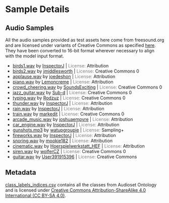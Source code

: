 # Sample Details

## Audio Samples

All the audio samples provided as test assets here come from freesound.org and are licensed under variants of Creative Commons as specified [here](https://freesound.org/help/faq/#what-do-i-need-to-do-to-legally-use-the-files-on-freesound). They have been converted to 16-bit format wherever necessary to align with the model input format. 
*    [birds1.wav](https://freesound.org/people/InspectorJ/sounds/339326/) by [InspectorJ](https://freesound.org/people/InspectorJ/) | <span style="color:gray">License:</span> Attribution
*    [birds2.wav](https://freesound.org/people/jmiddlesworth/sounds/364663/) by [jmiddlesworth](https://freesound.org/people/jmiddlesworth/) | <span style="color:gray">License:</span> Creative Commons 0
*    [applause.wav](https://freesound.org/people/joedeshon/sounds/119028/) by [joedeshon](https://freesound.org/people/joedeshon/) | <span style="color:gray">License:</span> Attribution
*    [piano.wav](https://freesound.org/people/Lemoncreme/sounds/186942/) by [Lemoncreme](https://freesound.org/people/Lemoncreme/) | <span style="color:gray">License:</span> Attribution
*    [crowd_cheering.wav](https://freesound.org/people/SoundsExciting/sounds/365132/) by [SoundsExciting](https://freesound.org/people/SoundsExciting/) | <span style="color:gray">License:</span> Creative Commons 0
*    [jazz_guitar.wav](https://freesound.org/people/Sub-d/sounds/49658/) by [Sub-d](https://freesound.org/people/Sub-d/) | <span style="color:gray">License:</span> Creative Commons 0
*    [typing.wav](https://freesound.org/people/Rodzuz/sounds/393902/) by [Rodzuz](https://freesound.org/people/Rodzuz/) | <span style="color:gray">License:</span> Creative Commons 0
*    [thunder.wav](https://freesound.org/people/InspectorJ/sounds/360328/) by [InspectorJ](https://freesound.org/people/InspectorJ/) | <span style="color:gray">License:</span> Attribution
*    [rain.wav](https://freesound.org/people/InspectorJ/sounds/401275/) by [InspectorJ](https://freesound.org/people/InspectorJ/) | <span style="color:gray">License:</span> Attribution
*    [train.wav](https://freesound.org/people/markedit/sounds/157873/) by [markedit](https://freesound.org/people/markedit/) | <span style="color:gray">License:</span> Creative Commons 0
*    [arcade_music.wav](https://freesound.org/people/joshuaempyre/sounds/251461/) by [joshuaempyre](https://freesound.org/people/joshuaempyre/) | <span style="color:gray">License:</span> Attribution
*    [car_engine.wav](https://freesound.org/people/InspectorJ/sounds/345558/) by [InspectorJ](https://freesound.org/people/InspectorJ/) | <span style="color:gray">License:</span> Attribution
*    [gunshots.mp3](https://freesound.org/people/watupgroupie/sounds/36815/) by [watupgroupie](https://freesound.org/people/watupgroupie/) | <span style="color:gray">License:</span> Sampling+
*    [fireworks.wav](https://freesound.org/people/InspectorJ/sounds/328864/) by [InspectorJ](https://freesound.org/people/InspectorJ/) | <span style="color:gray">License:</span> Attribution
*    [snoring.wav](https://freesound.org/people/mookie182/sounds/52234/) by [mookie182](https://freesound.org/people/mookie182/) | <span style="color:gray">License:</span> Attribution
*    [cinematic.wav](https://freesound.org/people/Hoerspielwerkstatt_HEF/sounds/428676/) by [Hoerspielwerkstatt_HEF](https://freesound.org/people/Hoerspielwerkstatt_HEF/) | <span style="color:gray">License:</span> Attribution
*    [siren.wav](https://freesound.org/people/wolferCZ/sounds/395400/) by [wolferCZ](https://freesound.org/people/wolferCZ/) | <span style="color:gray">License:</span> Creative Commons 0
*    [guitar.wav](https://freesound.org/people/User391915396/sounds/389401/) by [User391915396](https://freesound.org/people/User391915396/) | <span style="color:gray">License:</span> Creative Commons 

## Metadata
[class_labels_indices.csv](class_labels_indices.csv) contains all the classes from Audioset Ontology and is licensed under [Creative Commons Attribution-ShareAlike 4.0 International (CC BY-SA 4.0)](https://creativecommons.org/licenses/by-sa/4.0/).
